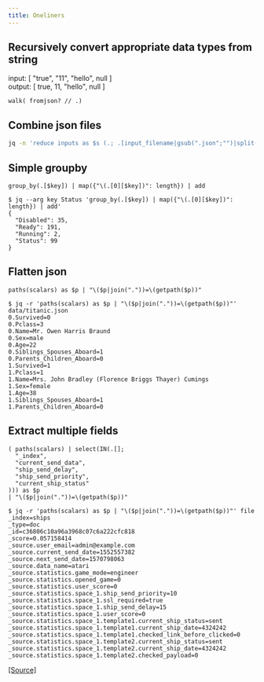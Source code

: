 ```yaml
---
title: Oneliners
---
```


## Recursively convert appropriate data types from string

input: [ "true", "11", "hello", null ]  
output: [ true, 11, "hello", null ]

```jq
walk( fromjson? // .)
```

## Combine json files

```sh
jq -n 'reduce inputs as $s (.; .[input_filename|gsub(".json";"")|split("/")|last] += $s)' ./*.json
```

## Simple groupby

```jq
group_by(.[$key]) | map({"\(.[0][$key])": length}) | add
```

```console
$ jq --arg key Status 'group_by(.[$key]) | map({"\(.[0][$key])": length}) | add'
{
  "Disabled": 35,
  "Ready": 191,
  "Running": 2,
  "Status": 99
}
```

## Flatten json

```jq
paths(scalars) as $p | "\($p|join("."))=\(getpath($p))"
```

```console
$ jq -r 'paths(scalars) as $p | "\($p|join("."))=\(getpath($p))"' data/titanic.json
0.Survived=0
0.Pclass=3
0.Name=Mr. Owen Harris Braund
0.Sex=male
0.Age=22
0.Siblings_Spouses_Aboard=1
0.Parents_Children_Aboard=0
1.Survived=1
1.Pclass=1
1.Name=Mrs. John Bradley (Florence Briggs Thayer) Cumings
1.Sex=female
1.Age=38
1.Siblings_Spouses_Aboard=1
1.Parents_Children_Aboard=0
```

## Extract multiple fields

```jq
( paths(scalars) | select(IN(.[];
  "_index",
  "current_send_data",
  "ship_send_delay",
  "ship_send_priority",
  "current_ship_status"
))) as $p
| "\($p|join("."))=\(getpath($p))"
```

```console
$ jq -r 'paths(scalars) as $p | "\($p|join("."))=\(getpath($p))"' file
_index=ships
_type=doc
_id=c36806c10a96a3968c07c6a222cfc818
_score=0.057158414
_source.user_email=admin@example.com
_source.current_send_date=1552557382
_source.next_send_date=1570798063
_source.data_name=atari
_source.statistics.game_mode=engineer
_source.statistics.opened_game=0
_source.statistics.user_score=0
_source.statistics.space_1.ship_send_priority=10
_source.statistics.space_1.ssl_required=true
_source.statistics.space_1.ship_send_delay=15
_source.statistics.space_1.user_score=0
_source.statistics.space_1.template1.current_ship_status=sent
_source.statistics.space_1.template1.current_ship_date=4324242
_source.statistics.space_1.template1.checked_link_before_clicked=0
_source.statistics.space_1.template2.current_ship_status=sent
_source.statistics.space_1.template2.current_ship_date=4324242
_source.statistics.space_1.template2.checked_payload=0
```

[[Source]](https://stackoverflow.com/a/55277881)
